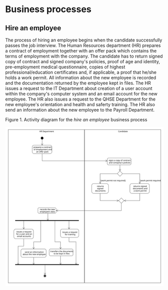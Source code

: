 # Business processes

## Hire an employee

The process of hiring an employee begins when the candidate successfully passes the job interview. The Human Resources department (HR) prepares a contract of employment together with an offer pack which contains the terms of employment with the company. The candidate has to return signed copy of contract and signed company's policies, proof of age and identity, pre-employment medical questionnaire, copies of highest professional/education certificates and, if applicable, a proof that he/she holds a work permit. All information about the new employee is recorded and the documentation returned by the employee kept in files. The HR issues a request to the IT Department about creation of a user account within the company's computer system and an email account for the new employee. The HR also issues a request to the QHSE Department for the new employee's orientation and health and saferty training. The HR also send an information about the new employee to the Payroll Department.

Figure 1. Activity diagram for the _hire an employee_ business process

![Activity diagram for the 'hire an employee' business process](./activity_diagrams/hire_employee.svg)
